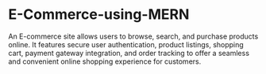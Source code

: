 # E-Commerce-using-MERN
An E-commerce site allows users to browse, search, and purchase products online. It features secure user authentication, product listings, shopping cart, payment gateway integration, and order tracking to offer a seamless and convenient online shopping experience for customers.
